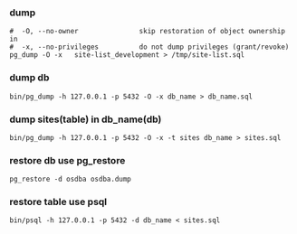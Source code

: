 ### dump
```
#  -O, --no-owner               skip restoration of object ownership in
#  -x, --no-privileges          do not dump privileges (grant/revoke)
pg_dump -O -x   site-list_development > /tmp/site-list.sql
```


### dump db
```
bin/pg_dump -h 127.0.0.1 -p 5432 -O -x db_name > db_name.sql
```

### dump sites(table) in db_name(db)
```
bin/pg_dump -h 127.0.0.1 -p 5432 -O -x -t sites db_name > sites.sql
```

### restore db use pg_restore
```
pg_restore -d osdba osdba.dump
```

### restore table use psql
```
bin/psql -h 127.0.0.1 -p 5432 -d db_name < sites.sql
```
